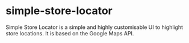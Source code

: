 # simple-store-locator
Simple Store Locator is a simple and highly customisable UI to highlight store locations. It is based on the Google Maps API.
